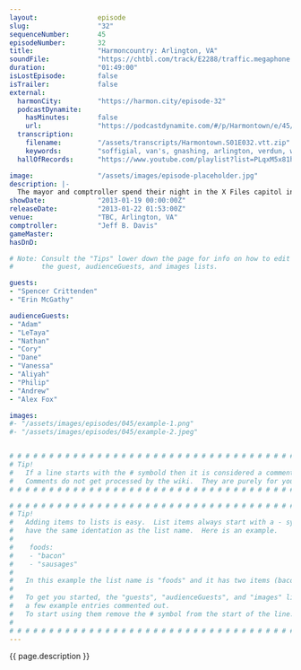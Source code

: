 ```yaml
---
layout:               episode
slug:                 "32"
sequenceNumber:       45
episodeNumber:        32
title:                "Harmoncountry: Arlington, VA"
soundFile:            "https://chtbl.com/track/E2288/traffic.megaphone.fm/STA5735310974.mp3?updated=1554331324"
duration:             "01:49:00"
isLostEpisode:        false
isTrailer:            false
external:
  harmonCity:         "https://harmon.city/episode-32"
  podcastDynamite:
    hasMinutes:       false
    url:              "https://podcastdynamite.com/#/p/Harmontown/e/45/32"
  transcription:
    filename:         "/assets/transcripts/Harmontown.S01E032.vtt.zip"
    keywords:         "soffigial, van's, gnashing, arlington, verdun, wifi, casey, ivory, mediate, pancakes, spears, spat, sworn, virginia, abduction, fleshy, forge, pancake, goldthwaite, attic, infinifish, nation's, rail, curtain, aggression"
  hallOfRecords:      "https://www.youtube.com/playlist?list=PLqxM5x81hNObC6dWJVcwLHJwMn53e6bWR"

image:                "/assets/images/episode-placeholder.jpg"
description: |-
  The mayor and comptroller spend their night in the X Files capitol investigating ghosts, aliens, incest and 9-11 before playing D&D with all black people.
showDate:             "2013-01-19 00:00:00Z"
releaseDate:          "2013-01-22 01:53:00Z"
venue:                "TBC, Arlington, VA"
comptroller:          "Jeff B. Davis"
gameMaster:           
hasDnD:               

# Note: Consult the "Tips" lower down the page for info on how to edit
#       the guest, audienceGuests, and images lists.

guests:
- "Spencer Crittenden"
- "Erin McGathy"

audienceGuests:
- "Adam"
- "LeTaya"
- "Nathan"
- "Cory"
- "Dane"
- "Vanessa"
- "Aliyah"
- "Philip"
- "Andrew"
- "Alex Fox"

images:
#- "/assets/images/episodes/045/example-1.png"
#- "/assets/images/episodes/045/example-2.jpeg"


# # # # # # # # # # # # # # # # # # # # # # # # # # # # # # # # # # # # # # # # # # # # #
# Tip!
#   If a line starts with the # symbold then it is considered a comment.
#   Comments do not get processed by the wiki.  They are purely for your information.
# # # # # # # # # # # # # # # # # # # # # # # # # # # # # # # # # # # # # # # # # # # # #

# # # # # # # # # # # # # # # # # # # # # # # # # # # # # # # # # # # # # # # # # # # # #
# Tip!
#   Adding items to lists is easy.  List items always start with a - symbol and have
#   have the same identation as the list name.  Here is an example.
#
#    foods:
#    - "bacon"
#    - "sausages"
#
#   In this example the list name is "foods" and it has two items (bacon, and sausages).
#
#   To get you started, the "guests", "audienceGuests", and "images" lists below have
#   a few example entries commented out.
#   To start using them remove the # symbol from the start of the line.
#
# # # # # # # # # # # # # # # # # # # # # # # # # # # # # # # # # # # # # # # # # # # # #
---
```


<!-- The episode description will be rendered here -->
{{ page.description }}

<!-- Add your content BELOW here -->
<!-- vvvvvvvvvvvvvvvvvvvvvvvvvvv -->




<!-- ^^^^^^^^^^^^^^^^^^^^^^^^^^^ -->
<!-- Add your content ABOVE here -->

<!-- The episode gallery will be rendered here -->